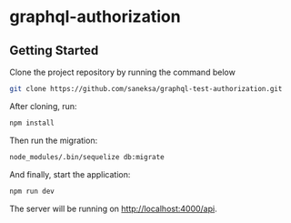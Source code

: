 # graphql-authorization

## Getting Started

Clone the project repository by running the command below

```bash
git clone https://github.com/saneksa/graphql-test-authorization.git
```

After cloning, run:

```bash
npm install
```

Then run the migration:

```bash
node_modules/.bin/sequelize db:migrate
```

And finally, start the application:

```bash
npm run dev
```

The server will be running on [http://localhost:4000/api](http://localhost:4000/api).
